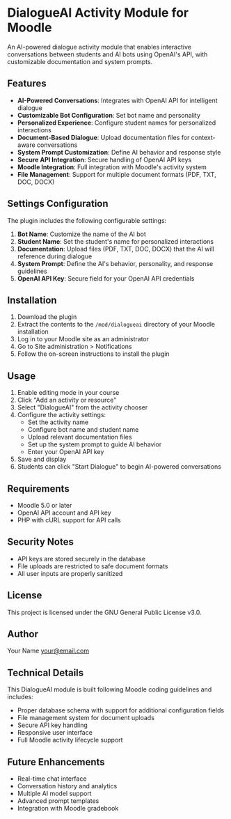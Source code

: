 # DialogueAI Activity Module for Moodle

An AI-powered dialogue activity module that enables interactive conversations between students and AI bots using OpenAI's API, with customizable documentation and system prompts.

## Features

- **AI-Powered Conversations**: Integrates with OpenAI API for intelligent dialogue
- **Customizable Bot Configuration**: Set bot name and personality
- **Personalized Experience**: Configure student names for personalized interactions
- **Document-Based Dialogue**: Upload documentation files for context-aware conversations
- **System Prompt Customization**: Define AI behavior and response style
- **Secure API Integration**: Secure handling of OpenAI API keys
- **Moodle Integration**: Full integration with Moodle's activity system
- **File Management**: Support for multiple document formats (PDF, TXT, DOC, DOCX)

## Settings Configuration

The plugin includes the following configurable settings:

1. **Bot Name**: Customize the name of the AI bot
2. **Student Name**: Set the student's name for personalized interactions
3. **Documentation**: Upload files (PDF, TXT, DOC, DOCX) that the AI will reference during dialogue
4. **System Prompt**: Define the AI's behavior, personality, and response guidelines
5. **OpenAI API Key**: Secure field for your OpenAI API credentials

## Installation

1. Download the plugin
2. Extract the contents to the `/mod/dialogueai` directory of your Moodle installation
3. Log in to your Moodle site as an administrator
4. Go to Site administration > Notifications
5. Follow the on-screen instructions to install the plugin

## Usage

1. Enable editing mode in your course
2. Click "Add an activity or resource"
3. Select "DialogueAI" from the activity chooser
4. Configure the activity settings:
   - Set the activity name
   - Configure bot name and student name
   - Upload relevant documentation files
   - Set up the system prompt to guide AI behavior
   - Enter your OpenAI API key
5. Save and display
6. Students can click "Start Dialogue" to begin AI-powered conversations

## Requirements

- Moodle 5.0 or later
- OpenAI API account and API key
- PHP with cURL support for API calls

## Security Notes

- API keys are stored securely in the database
- File uploads are restricted to safe document formats
- All user inputs are properly sanitized

## License

This project is licensed under the GNU General Public License v3.0.

## Author

Your Name <your@email.com>

## Technical Details

This DialogueAI module is built following Moodle coding guidelines and includes:
- Proper database schema with support for additional configuration fields
- File management system for document uploads
- Secure API key handling
- Responsive user interface
- Full Moodle activity lifecycle support

## Future Enhancements

- Real-time chat interface
- Conversation history and analytics
- Multiple AI model support
- Advanced prompt templates
- Integration with Moodle gradebook

